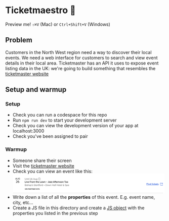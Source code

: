 # Ticketmaestro 🎫

Preview me! `⇧⌘V` (Mac)  or `Ctrl+Shift+V` (Windows)

## Problem

Customers in the North West region need a way to discover their local events. We need a web interface for customers to search and view event details in their local area. Ticketmaster has an API it uses to expose event listing data in the UK: we're going to build something that resembles the [ticketmaster website](https://www.ticketmaster.co.uk/search?q=jazz&sort=date&startDate=2024-08-26&endDate=2024-08-26&region=605)

## Setup and warmup

### Setup

- Check you can run a codespace for this repo
- Run `npm run dev` to start your development server
- Check you can view the development version of your app at localhost:3000
- Check you've been assigned to pair

### Warmup

- Someone share their screen
- Visit the [ticketmaster website](https://www.ticketmaster.co.uk/search?q=jazz&sort=date&startDate=2024-08-26&endDate=2024-08-26&region=605)
- Check you can view an event like this:
![alt text](image.png)
- Write down a list of all the **properties** of this event.
E.g. event name, city, etc...
- Create a JS file in this directory and create a [JS object](https://javascript.info/object) with the properties you listed in the previous step







